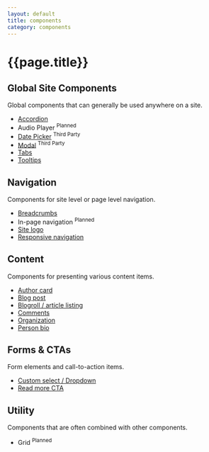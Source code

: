 ```yaml
---
layout: default
title: components
category: components
---
```


<h1 class="u-spacing__bottom">{{page.title}}</h1>
<h2 class="txt-h4 u-spacing__none" id="global">Global Site Components</h2>
<p class="u-lighten">Global components that can generally be used anywhere on a site.</p>
<ul class="c-component-group u-spacing__bottom--large">
	<li><a href="{{ site.baseurl }}/component/accordion">Accordion</a></li>
	<li>Audio Player <sup aria-label="Planned component.">Planned</sup></li>
	<li><a href="{{ site.baseurl }}/component/datepicker/">Date Picker</a> <sup>Third Party</sup></li>
	<li><a href="{{ site.baseurl }}/component/modal/">Modal</a> <sup>Third Party</sup></li>
	<li><a href="{{ site.baseurl }}/component/tabs/">Tabs</a></li>
	<li><a href="{{ site.baseurl }}/component/tooltips/">Tooltips</a></li>
</ul>

<h2 class="txt-h4 u-spacing__none" id="navigtion">Navigation</h2>
<p class="u-lighten">Components for site level or page level navigation.</p>
<ul class="c-component-group u-spacing__bottom--large">
	<li><a href="{{ site.baseurl }}/component/breadcrumbs/">Breadcrumbs</a></li>
	<li>In-page navigation <sup aria-label="Planned component.">Planned</sup></li>
	<li><a href="{{ site.baseurl }}/component/logo/">Site logo</a></li>
	<li><a href="{{ site.baseurl }}/component/responsive-navigation/">Responsive navigation</a></li>
</ul>

<h2 class="txt-h4 u-spacing__none" id="content">Content</h2>
<p class="u-lighten">Components for presenting various content items.</p>
<ul class="c-component-group u-spacing__bottom--large">
	<li><a href="{{ site.baseurl }}/component/author-card/">Author card</a></li>
	<li><a href="{{ site.baseurl }}/component/blogpost/">Blog post</a></li>
	<li><a href="{{ site.baseurl }}/component/blogroll/">Blogroll / article listing</a></li>
	<li><a href="{{ site.baseurl }}/component/comments/">Comments</a></li>
	<li><a href="{{ site.baseurl }}/component/organization/">Organization</a></li>
	<li><a href="{{ site.baseurl }}/component/person/">Person bio</a></li>
</ul>

<h2 class="txt-h4 u-spacing__none" id="forms">Forms &amp; CTAs</h2>
<p class="u-lighten">Form elements and call-to-action items.</p>
<ul class="c-component-group u-spacing__bottom--large">
	<li><a href="{{ site.baseurl }}/component/">Custom select / Dropdown</a></li>
	<li><a href="{{ site.baseurl }}/component/">Read more <abbr>CTA</abbr></a></li>
</ul>

<h2 class="txt-h4 u-spacing__none" id="utility">Utility</h2>
<p class="u-lighten">Components that are often combined with other components.</p>
<ul class="c-component-group u-spacing__bottom--large">
	<li>Grid <sup aria-label="Planned component.">Planned</sup></li>
</ul>
